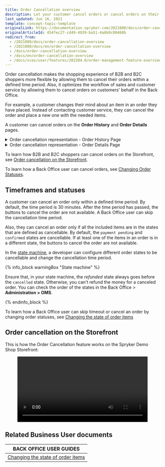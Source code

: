 ```yaml
---
title: Order Cancellation overview
description: Let your customer cancel orders or cancel orders on their behalf.
last_updated: Jun 16, 2021
template: concept-topic-template
originalLink: https://documentation.spryker.com/2021080/docs/order-cancellation-overview
originalArticleId: 454fec27-cd49-4939-ba51-4a6b9c80468b
redirect_from:
  - /2021080/docs/order-cancellation-overview
  - /2021080/docs/en/order-cancellation-overview
  - /docs/order-cancellation-overview
  - /docs/en/order-cancellation-overview
  - /docs/scos/user/features/202204.0/order-management-feature-overview/order-cancellation-overview.html
---
```


Order cancellation makes the shopping experience of B2B and B2C shoppers more flexible by allowing them to cancel their orders within a defined time period. Also, it optimizes the workflow of sales and customer service by allowing them to cancel orders on customers' behalf in the Back Office.

For example, a customer changes their mind about an item in an order they have placed. Instead of contacting customer service, they can cancel the order and place a new one with the needed items.

A customer can cancel orders on the **Order History** and **Order Details** pages.

<details><summary>Order cancellation representation - Order History Page</summary>


![order-history-page](https://spryker.s3.eu-central-1.amazonaws.com/docs/Features/Order+Management/Order+Cancellation/Order+Cancellation+Feature+Overview/order-history-page.png)

</details>

<details><summary>Order cancellation representation - Order Details Page</summary>

![order-details-page](https://spryker.s3.eu-central-1.amazonaws.com/docs/Features/Order+Management/Order+Cancellation/Order+Cancellation+Feature+Overview/order-details-page.png)

</details>


To learn how B2B and B2C shoppers can cancel orders on the Storefront, see [Order cancellation on the Storefront](#storefront).

To learn how a Back Office user can cancel orders, see [Changing Order Statuses](/docs/pbc/all/order-management-system/{{page.version}}/base-shop/manage-in-the-back-office/orders/change-the-state-of-order-items.html).

## Timeframes and statuses

A customer can cancel an order only within a defined time period. By default, the time period is 30 minutes. After the time period has passed, the buttons to cancel the order are not available. A Back Office user can skip the cancellation time period.  

Also, they can cancel an order only if all the included items are in the states that are defined as cancellable. By default, the `payment pending` and `confirmed` states are cancellable. If at least one of the items in an order is in a different state, the buttons to cancel the order are not available.

In the [state machine](/docs/pbc/all/order-management-system/{{page.version}}/base-shop/datapayload-conversion/state-machine/order-process-modelling-via-state-machines.html), a developer can configure different order states to be cancellable and change the cancellation time period.

{% info_block warningBox "State machine" %}

Ensure that, in your state machine, the *refunded* state always goes before the `cancelled` state. Otherwise, you can't refund the money for a canceled order. You can check the order of the states in the Back Office&nbsp;<span aria-label="and then">></span> **Administration&nbsp;<span aria-label="and then">></span> OMS**.

{% endinfo_block %}

To learn how a Back Office user can skip timeout or cancel an order by changing order statuses, see [Changing the state of order items](/docs/pbc/all/order-management-system/{{page.version}}/base-shop/manage-in-the-back-office/orders/change-the-state-of-order-items.html)

<a name="storefront"></a>

## Order cancellation on the Storefront
This is how the Order Cancellation feature works on the Spryker Demo Shop Storefront:

<figure class="video_container">
    <video width="100%" height="auto" controls>
    <source src="https://spryker.s3.eu-central-1.amazonaws.com/docs/pbc/all/order-management-system/base-shop/order-management-feature-overview/order-cancellation-overview.md/shop-guide-cancelling-orders.mp4" type="video/mp4">
  </video>
</figure>


## Related Business User documents

|BACK OFFICE USER GUIDES|
|---|
| [Changing the state of order items](/docs/pbc/all/order-management-system/{{page.version}}/base-shop/manage-in-the-back-office/orders/change-the-state-of-order-items.html)   |
